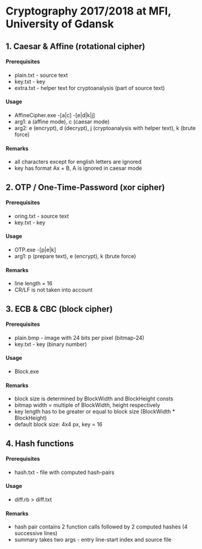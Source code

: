 # Cryptography 2017/2018 at MFI, University of Gdansk

## 1. Caesar & Affine (rotational cipher)
#### Prerequisites
- plain.txt - source text
- key.txt - key
- extra.txt - helper text for cryptoanalysis (part of source text)
#### Usage
- AffineCipher.exe -[a|c] -[e|d|k|j]
- arg1: a (affine mode), c (caesar mode)
- arg2: e (encrypt), d (decrypt), j (cryptoanalysis with helper text), k (brute force)
#### Remarks
- all characters except for english letters are ignored
- key has format Ax + B, A is ignored in caesar mode


## 2. OTP / One-Time-Password (xor cipher)
#### Prerequisites
- oring.txt - source text
- key.txt - key
#### Usage
- OTP.exe -[p|e|k]
- arg1: p (prepare text), e (encrypt), k (brute force)
#### Remarks
- line length = 16
- CR/LF is not taken into account


## 3. ECB & CBC (block cipher)
#### Prerequisites
- plain.bmp - image with 24 bits per pixel (bitmap-24)
- key.txt - key (binary number)
#### Usage
- Block.exe
#### Remarks
- block size is determined by BlockWidth and BlockHeight consts
- bitmap width = multiple of BlockWidth, height respectively
- key length has to be greater or equal to block size (BlockWidth * BlockHeight)
- default block size: 4x4 px, key = 16


## 4. Hash functions
#### Prerequisites
- hash.txt - file with computed hash-pairs
#### Usage
- diff.rb > diff.txt
#### Remarks
- hash pair contains 2 function calls followed by 2 computed hashes (4 successive lines)
- summary takes two args - entry line-start index and source file 
